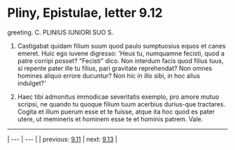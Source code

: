# Pliny, Epistulae, letter 9.12

greeting. C. PLINIUS IUNIORI SUO S.



1. Castigabat quidam filium suum quod paulo sumptuosius equos et canes emeret. Huic ego iuvene digresso: 'Heus tu, numquamne fecisti, quod a patre corripi posset? "Fecisti" dico. Non interdum facis quod filius tuus, si repente pater ille tu filius, pari gravitate reprehendat? Non omnes homines aliquo errore ducuntur? Non hic in illo sibi, in hoc alius indulget?'



2. Haec tibi admonitus immodicae severitatis exemplo, pro amore mutuo scripsi, ne quando tu quoque filium tuum acerbius durius-que tractares. Cogita et illum puerum esse et te fuisse, atque ita hoc quod es pater utere, ut memineris et hominem esse te et hominis patrem. Vale.



---

| --- | --- |
| previous: [9.11](../9.11/) | next: [9.13](../9.13/) |